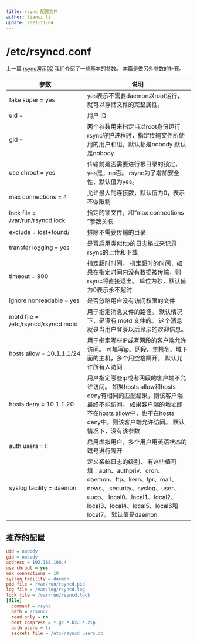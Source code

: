 ```yaml
---
title: rsync 配置文件
author: tianci li
update: 2021-11-04
---
```


# /etc/rsyncd.conf

上一篇 [rsync演示02](03_rsync_demo02.zh.md) 我们介绍了一些基本的参数。 本篇是做另外参数的补充。

| 参数                                  | 说明                                                                                                                                                                 |
| ----------------------------------- | ------------------------------------------------------------------------------------------------------------------------------------------------------------------ |
| fake super  = yes                   | yes表示不需要daemon以root运行，就可以存储文件的完整属性。                                                                                                                                |
| uid =                               | 用户 ID                                                                                                                                                              |
| gid =                               | 两个参数用来指定当以root身份运行rsync守护进程时，指定传输文件所使用的用户和组，默认都是nobody 默认是nobody                                                                                                   |
| use chroot  =  yes                  | 传输前是否需要进行根目录的锁定，yes是，no否。 rsync为了增加安全性，默认值为yes。                                                                                                                    |
| max  connections  =  4              | 允许最大的连接数，默认值为0，表示不做限制                                                                                                                                              |
| lock file = /var/run/rsyncd.lock    | 指定的锁文件，和“max  connections ”参数关联                                                                                                                                    |
| exclude  =  lost+found/             | 排除不需要传输的目录                                                                                                                                                         |
| transfer logging  =  yes            | 是否启用类似ftp的日志格式来记录rsync的上传和下载                                                                                                                                       |
| timeout =  900                      | 指定超时时间。 指定超时的时间，如果在指定时间内没有数据被传输，则rsync将直接退出。 单位为秒，默认值为0表示永不超时                                                                                                      |
| ignore nonreadable = yes            | 是否忽略用户没有访问权限的文件                                                                                                                                                    |
| motd file = /etc/rsyncd/rsyncd.motd | 用于指定消息文件的路径。 默认情况下，是没有 motd 文件的。 这个消息就是当用户登录以后显示的欢迎信息。                                                                                                             |
| hosts allow = 10.1.1.1/24           | 用于指定哪些IP或者网段的客户端允许访问。 可填写ip、网段、主机名、域下面的主机，多个用空格隔开。 默认允许所有人访问                                                                                                       |
| hosts deny =  10.1.1.20             | 用户指定哪些ip或者网段的客户端不允许访问。 如果hosts allow和hosts deny有相同的匹配结果，则该客户端最终不能访问。 如果客户端的地址即不在hosts allow中，也不在hosts deny中，则该客户端允许访问。 默认情况下，没有该参数                                 |
| auth  users = li                    | 启用虚拟用户，多个用户用英语状态的逗号进行隔开                                                                                                                                            |
| syslog facility  = daemon           | 定义系统日志的级别， 有这些值可填：auth、authpriv、cron、daemon、ftp、kern、lpr、mail、news、 security、syslog、user、uucp、 local0、local1、local2、local3、local4、local5、local6和local7。 默认值是daemon |

## 推荐的配置

```ini title="/etc/rsyncd.conf"
uid = nobody
gid = nobody
address = 192.168.100.4
use chroot = yes
max connections = 10
syslog facility = daemon
pid file = /var/run/rsyncd.pid
log file = /var/log/rsyncd.log
lock file = /var/run/rsyncd.lock
[file]
  comment = rsync
  path = /rsync/
  read only = no
  dont compress = *.gz *.bz2 *.zip
  auth users = li
  secrets file = /etc/rsyncd users.db
```

